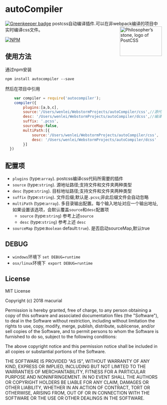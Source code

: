 # autoCompiler

[![Greenkeeper badge](https://badges.greenkeeper.io/Tauleos/autocompiler.svg)](https://greenkeeper.io/)
postcss自动编译插件.可以在非webpack编译的项目中实时编译css文件。
<img align="right" width="135" height="95"
     title="Philosopher’s stone, logo of PostCSS"
     src="http://postcss.github.io/postcss/logo-leftp.png">
     
[![NPM](https://nodei.co/npm/autocompiler.png?downloads=true&downloadRank=true&stars=true)](https://nodei.co/npm/autocompiler/)

## 使用方法

通过npm安装

    npm install autocompiler --save

然后在项目中引用

```javascript
    var compiler = require('autocompiler');
    compiler({
        plugins:[a,b,c],
        source:'/Users/wenlei/WebstormProjects/autoCompiler/css',//源代码地址
        desc: '/Users/wenlei/WebstormProjects/autoCompiler/dcss',//编译后的css代码
        suffix: '.pcss',
        sourceMap:false,
        multiPath:[{
            source:'/Users/wenlei/WebstormProjects/autoCompiler/css',
            desc: '/Users/wenlei/WebstormProjects/autoCompiler/dcss'
        }]
  })

```

## 配置项
+ `plugins` (type:`array`). postcss编译css代码所需要的插件
+ `source` (type:`string`). 源地址路径;支持文件和文件夹两种类型
+ `desc` (type:`string`). 目标地址路径;支持文件和文件夹两种类型
+ `suffix` (type:`string`). 文件后缀;默认是`.pcss`;非此后缀文件会自动忽略
+ `multiPath` (type:`array`). 多目录输出配置。每个输入地址对应一个输出地址,如果设置该选项，会默认覆盖`source`和`desc`配置项
    * `source` (type:`string`) 参考上述`source`
    * `desc` (type:`string`) 参考上述 `desc`
+ `sourceMap` (type:`Boolean` default:`true`). 是否启动sourceMap,默认true

## DEBUG
+ `windows`环境下 `set DEBUG=runtime`
+ `osx/linux`环境下  `export DEBUG=runtime`

## License

MIT License

Copyright (c) 2018 macurial

Permission is hereby granted, free of charge, to any person obtaining a copy
of this software and associated documentation files (the "Software"), to deal
in the Software without restriction, including without limitation the rights
to use, copy, modify, merge, publish, distribute, sublicense, and/or sell
copies of the Software, and to permit persons to whom the Software is
furnished to do so, subject to the following conditions:

The above copyright notice and this permission notice shall be included in all
copies or substantial portions of the Software.

THE SOFTWARE IS PROVIDED "AS IS", WITHOUT WARRANTY OF ANY KIND, EXPRESS OR
IMPLIED, INCLUDING BUT NOT LIMITED TO THE WARRANTIES OF MERCHANTABILITY,
FITNESS FOR A PARTICULAR PURPOSE AND NONINFRINGEMENT. IN NO EVENT SHALL THE
AUTHORS OR COPYRIGHT HOLDERS BE LIABLE FOR ANY CLAIM, DAMAGES OR OTHER
LIABILITY, WHETHER IN AN ACTION OF CONTRACT, TORT OR OTHERWISE, ARISING FROM,
OUT OF OR IN CONNECTION WITH THE SOFTWARE OR THE USE OR OTHER DEALINGS IN THE
SOFTWARE.

